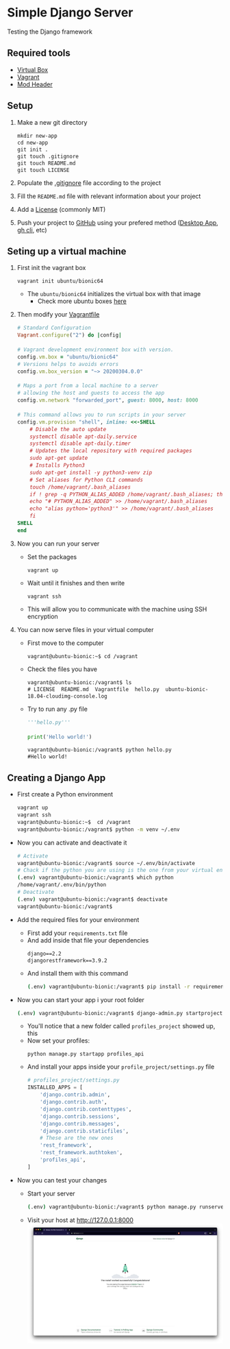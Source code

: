 # Simple Django Server

Testing the Django framework

## Required tools

-   [Virtual Box](https://www.virtualbox.org)
-   [Vagrant](https://www.vagrantup.com)
-   [Mod Header](https://chrome.google.com/webstore/detail/modheader-modify-http-hea/idgpnmonknjnojddfkpgkljpfnnfcklj)

## Setup

1.  Make a new git directory

    ```Shell
    mkdir new-app
    cd new-app
    git init .
    git touch .gitignore
    git touch README.md
    git touch LICENSE
    ```

2.  Populate the [.gitignore](./.gitignore) file according to the project
3.  Fill the `README.md` file with relevant information about your project
4.  Add a [License](./LICENSE) (commonly MIT)
5.  Push your project to [GitHub](https://github.com/) using your prefered method ([Desktop App](https://desktop.github.com/), [gh cli](https://cli.github.com/), etc)

## Seting up a virtual machine

1. First init the vagrant box

    ```Shell
    vagrant init ubuntu/bionic64
    ```

    - The `ubuntu/bionic64` initializes the virtual box with that image
        - Check more ubuntu boxes [here](https://app.vagrantup.com/ubuntu)

2. Then modify your [Vagrantfile](./Vagrantfile)

    ```Ruby
    # Standard Configuration
    Vagrant.configure("2") do |config|

    # Vagrant development environment box with version.
    config.vm.box = "ubuntu/bionic64"
    # Versions helps to avoids errors
    config.vm.box_version = "~> 20200304.0.0"

    # Maps a port from a local machine to a server
    # allowing the host and guests to access the app
    config.vm.network "forwarded_port", guest: 8000, host: 8000

    # This command allows you to run scripts in your server
    config.vm.provision "shell", inline: <<-SHELL
        # Disable the auto update
        systemctl disable apt-daily.service
        systemctl disable apt-daily.timer
        # Updates the local repository with required packages
        sudo apt-get update
        # Installs Python3
        sudo apt-get install -y python3-venv zip
        # Set aliases for Python CLI commands
        touch /home/vagrant/.bash_aliases
        if ! grep -q PYTHON_ALIAS_ADDED /home/vagrant/.bash_aliases; then
        echo "# PYTHON_ALIAS_ADDED" >> /home/vagrant/.bash_aliases
        echo "alias python='python3'" >> /home/vagrant/.bash_aliases
        fi
    SHELL
    end
    ```

3. Now you can run your server

    - Set the packages

        ```Shell
        vagrant up
        ```

    - Wait until it finishes and then write

        ```Shell
        vagrant ssh
        ```

    - This will allow you to communicate with the machine using SSH encryption

4. You can now serve files in your virtual computer

    - First move to the computer

        ```Shell
        vagrant@ubuntu-bionic:~$ cd /vagrant
        ```

    - Check the files you have

        ```Shell
        vagrant@ubuntu-bionic:/vagrant$ ls
        # LICENSE  README.md  Vagrantfile  hello.py  ubuntu-bionic-18.04-cloudimg-console.log
        ```

    - Try to run any .py file

        ```Python
        '''hello.py'''

        print('Hello world!')
        ```

        ```Shell
        vagrant@ubuntu-bionic:/vagrant$ python hello.py
        #Hello world!
        ```

## Creating a Django App

-   First create a Python environment
    ```Bash
    vagrant up
    vagrant ssh
    vagrant@ubuntu-bionic:~$  cd /vagrant
    vagrant@ubuntu-bionic:/vagrant$ python -m venv ~/.env
    ```
-   Now you can activate and deactivate it

    ```Bash
    # Activate
    vagrant@ubuntu-bionic:/vagrant$ source ~/.env/bin/activate
    # Chack if the python you are using is the one from your virtual environment
    (.env) vagrant@ubuntu-bionic:/vagrant$ which python
    /home/vagrant/.env/bin/python
    # Deactivate
    (.env) vagrant@ubuntu-bionic:/vagrant$ deactivate
    vagrant@ubuntu-bionic:/vagrant$
    ```

-   Add the required files for your environment

    -   First add your `requirements.txt` file
    -   And add inside that file your dependencies
        ```
        django==2.2
        djangorestframework==3.9.2
        ```
    -   And install them with this command
        ```bash
        (.env) vagrant@ubuntu-bionic:/vagrant$ pip install -r requirements.txt
        ```

-   Now you can start your app i your root folder
    ```bash
    (.env) vagrant@ubuntu-bionic:/vagrant$ django-admin.py startproject profiles_project .
    ```
    -   You'll notice that a new folder called `profiles_project` showed up, this
    -   Now set your profiles:
        ```bsh
        python manage.py startapp profiles_api
        ```
    -   And install your apps inside your `profile_project/settings.py` file
        ```Python
        # profiles_project/settings.py
        INSTALLED_APPS = [
            'django.contrib.admin',
            'django.contrib.auth',
            'django.contrib.contenttypes',
            'django.contrib.sessions',
            'django.contrib.messages',
            'django.contrib.staticfiles',
            # These are the new ones
            'rest_framework',
            'rest_framework.authtoken',
            'profiles_api',
        ]
        ```
-   Now you can test your changes
    -   Start your server
        ```bash
        (.env) vagrant@ubuntu-bionic:/vagrant$ python manage.py runserver 0.0.0.0:8000
        ```
    -   Visit your host at http://127.0.0.1:8000
        ![Host window](./images/host.png)
